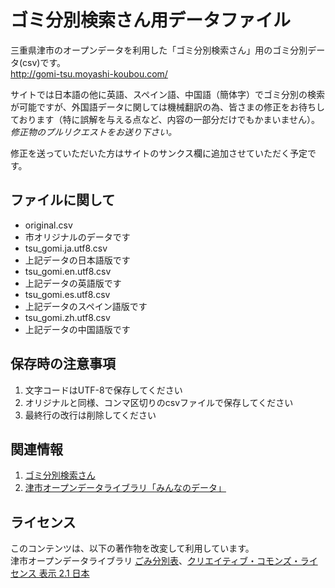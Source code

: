 ゴミ分別検索さん用データファイル
======================
三重県津市のオープンデータを利用した「ゴミ分別検索さん」用のゴミ分別データ(csv)です。  
http://gomi-tsu.moyashi-koubou.com/

サイトでは日本語の他に英語、スペイン語、中国語（簡体字）でゴミ分別の検索が可能ですが、外国語データに関しては機械翻訳の為、皆さまの修正をお待ちしております（特に誤解を与える点など、内容の一部分だけでもかまいません）。_修正物のプルリクエストをお送り下さい。_ 
 
修正を送っていただいた方はサイトのサンクス欄に追加させていただく予定です。  

ファイルに関して
----------------
* original.csv  
 * 市オリジナルのデータです
* tsu_gomi.ja.utf8.csv  
 * 上記データの日本語版です
* tsu_gomi.en.utf8.csv  
 * 上記データの英語版です
* tsu_gomi.es.utf8.csv  
 * 上記データのスペイン語版です
* tsu_gomi.zh.utf8.csv  
 * 上記データの中国語版です

 
保存時の注意事項
----------------
1. 文字コードはUTF-8で保存してください
2. オリジナルと同様、コンマ区切りのcsvファイルで保存してください
3. 最終行の改行は削除してください

 
関連情報
--------
1. [ゴミ分別検索さん](http://gomi-t.moyashi-koubou.com/ "ゴミ分別検索さん")
2. [津市オープンデータライブラリ「みんなのデータ」](http://www.info.city.tsu.mie.jp/modules/dept1012/article.php?articleid=50 "みんなのデータ")

 
ライセンス
----------
このコンテンツは、以下の著作物を改変して利用しています。   
津市オープンデータライブラリ [ごみ分別表](http://www.info.city.tsu.mie.jp/modules/dept1012/article.php?articleid=50 "みんなのデータ")、[クリエイティブ・コモンズ・ライセンス 表示 2.1 日本](http://creativecommons.org/licenses/by/2.1/jp/)
